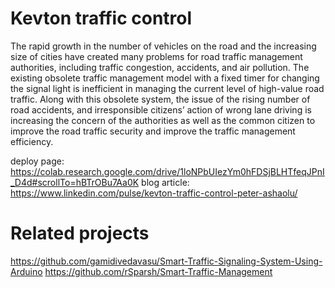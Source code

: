 # Kevton traffic control

The rapid growth in the number of vehicles on the road and the increasing
size of cities have created many problems for road traffic management
authorities, including traffic congestion, accidents, and air pollution. The
existing obsolete traffic management model with a fixed timer for changing the
signal light is inefficient in managing the current level of high-value road
traffic. Along with this obsolete system, the issue of the rising number of road
accidents, and irresponsible citizens’ action of wrong lane driving is increasing
the concern of the authorities as well as the common citizen to improve the road
traffic security and improve the traffic management efficiency.

deploy page: https://colab.research.google.com/drive/1loNPbUIezYm0hFDSjBLHTfeqJPnI_D4d#scrollTo=hBTrOBu7Aa0K
blog article: https://www.linkedin.com/pulse/kevton-traffic-control-peter-ashaolu/

# Related projects
https://github.com/gamidivedavasu/Smart-Traffic-Signaling-System-Using-Arduino
https://github.com/rSparsh/Smart-Traffic-Management

